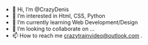 - 👋 Hi, I’m @CrazyDenis
- 👀 I’m interested in Html, CSS, Python
- 🌱 I’m currently learning Web Development/Design
- 💞️ I’m looking to collaborate on ...
- 📫 How to reach me crazytrainvideo@outlook.com
.
<!---
CrazyDenis/CrazyDenis is a ✨ special ✨ repository because its `README.md` (this file) appears on your GitHub profile.
You can click the Preview link to take a look at your changes.
--->
